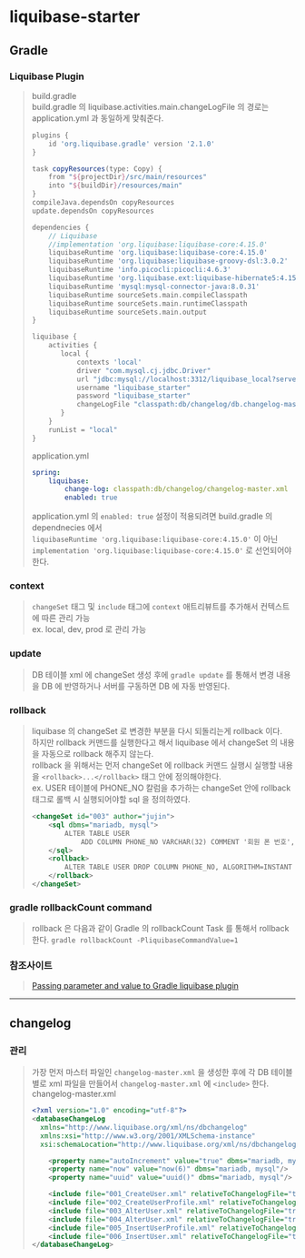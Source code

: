 # liquibase-starter

## Gradle
### Liquibase Plugin
> build.gradle  
> build.gradle 의 liquibase.activities.main.changeLogFile 의 경로는 application.yml 과 동일하게 맞춰준다.   
> ```groovy
> plugins {
>     id 'org.liquibase.gradle' version '2.1.0'
> }
> 
> task copyResources(type: Copy) {
>     from "${projectDir}/src/main/resources"
>     into "${buildDir}/resources/main"
> }
> compileJava.dependsOn copyResources
> update.dependsOn copyResources
> 
> dependencies {
>     // Liquibase
>     //implementation 'org.liquibase:liquibase-core:4.15.0'
>     liquibaseRuntime 'org.liquibase:liquibase-core:4.15.0'
>     liquibaseRuntime 'org.liquibase:liquibase-groovy-dsl:3.0.2'
>     liquibaseRuntime 'info.picocli:picocli:4.6.3'
>     liquibaseRuntime 'org.liquibase.ext:liquibase-hibernate5:4.15.0'
>     liquibaseRuntime 'mysql:mysql-connector-java:8.0.31'
>     liquibaseRuntime sourceSets.main.compileClasspath
>     liquibaseRuntime sourceSets.main.runtimeClasspath
>     liquibaseRuntime sourceSets.main.output
> }
> 
> liquibase {
>     activities {
>        local {
>            contexts 'local'
>            driver "com.mysql.cj.jdbc.Driver"
>            url "jdbc:mysql://localhost:3312/liquibase_local?serverTimezone=UTC&characterEncoding=UTF-8"
>            username "liquibase_starter"
>            password "liquibase_starter"
>            changeLogFile "classpath:db/changelog/db.changelog-master.xml"
>        }
>     }
>     runList = "local"
> } 
> ```
> 
> application.yml
> ```yaml
> spring:
>     liquibase:
>         change-log: classpath:db/changelog/changelog-master.xml
>         enabled: true
> ``` 
> application.yml 의 `enabled: true` 설정이 적용되려면 build.gradle 의 dependnecies 에서   
> `liquibaseRuntime 'org.liquibase:liquibase-core:4.15.0'` 이 아닌   
> `implementation 'org.liquibase:liquibase-core:4.15.0'` 로 선언되어야 한다.  

### context
> `changeSet` 태그 및 `include` 태그에 `context` 애트리뷰트를 추가해서 컨텍스트에 따른 관리 가능  
> ex. local, dev, prod 로 관리 가능

### update
> DB 테이블 xml 에 changeSet 생성 후에 `gradle update` 를 통해서 변경 내용을 DB 에 반영하거나
> 서버를 구동하면 DB 에 자동 반영된다.

### rollback
> liquibase 의 changeSet 로 변경한 부분을 다시 되돌리는게 rollback 이다.  
> 하지만 rollback 커맨드를 실행한다고 해서 liquibase 에서 changeSet 의 내용을 자동으로 rollback 해주지 않는다.  
> rollback 을 위해서는 먼저 changeSet 에 rollback 커맨드 실행시 실행할 내용을 `<rollback>...</rollback>`
> 태그 안에 정의해야한다.   
> ex. USER 테이블에 PHONE_NO 칼럼을 추가하는 changeSet 안에 rollback 태그로 롤백 시 실행되어야할 sql 을 정의하였다.
> ```xml
> <changeSet id="003" author="jujin">
>     <sql dbms="mariadb, mysql">
>         ALTER TABLE USER
>             ADD COLUMN PHONE_NO VARCHAR(32) COMMENT '회원 폰 번호', ALGORITHM=INSTANT
>     </sql>
>     <rollback>
>         ALTER TABLE USER DROP COLUMN PHONE_NO, ALGORITHM=INSTANT
>     </rollback>
> </changeSet>
> ``` 

### gradle rollbackCount command
> rollback 은 다음과 같이 Gradle 의 rollbackCount Task 를 통해서 rollback 한다.
> `gradle rollbackCount -PliquibaseCommandValue=1`

### 참조사이트
> [Passing parameter and value to Gradle liquibase plugin](https://stackoverflow.com/questions/33620287/passing-parameter-and-value-to-gradle-liquibase-plugin)

---

## changelog
### 관리
> 가장 먼저 마스터 파일인 `changelog-master.xml` 을 생성한 후에 각 DB 테이블 별로 xml 파일을 만들어서 `changelog-master.xml` 에 `<include>` 한다.  
> changelog-master.xml
> ```xml
> <?xml version="1.0" encoding="utf-8"?>
> <databaseChangeLog
>   xmlns="http://www.liquibase.org/xml/ns/dbchangelog"
>   xmlns:xsi="http://www.w3.org/2001/XMLSchema-instance"
>   xsi:schemaLocation="http://www.liquibase.org/xml/ns/dbchangelog http://www.liquibase.org/xml/ns/dbchangelog/dbchangelog-3.6.xsd">
> 
>     <property name="autoIncrement" value="true" dbms="mariadb, mysql" />
>     <property name="now" value="now(6)" dbms="mariadb, mysql"/>
>     <property name="uuid" value="uuid()" dbms="mariadb, mysql"/>
> 
>     <include file="001_CreateUser.xml" relativeToChangelogFile="true" />
>     <include file="002_CreateUserProfile.xml" relativeToChangelogFile="true" />
>     <include file="003_AlterUser.xml" relativeToChangelogFile="true" />
>     <include file="004_AlterUser.xml" relativeToChangelogFile="true" />
>     <include file="005_InsertUserProfile.xml" relativeToChangelogFile="true" />
>     <include file="006_InsertUser.xml" relativeToChangelogFile="true" />
> </databaseChangeLog>
> ```
